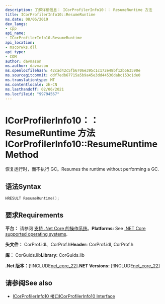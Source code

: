 ```yaml
---
description: 了解详细信息： ICorProfilerInfo10：： ResumeRuntime 方法
title: ICorProfilerInfo10::ResumeRuntime
ms.date: 08/06/2019
dev_langs:
- cpp
api_name:
- ICorProfilerInfo10.ResumeRuntime
api_location:
- mscorwks.dll
api_type:
- COM
author: davmason
ms.author: davmason
ms.openlocfilehash: 42cad42c5fb6706e395c1c172e48bf12b563590e
ms.sourcegitcommit: ddf7edb67715a5b9a45e3dd44536dabc153c1de0
ms.translationtype: MT
ms.contentlocale: zh-CN
ms.lasthandoff: 02/06/2021
ms.locfileid: "99794567"
---
```

# <a name="icorprofilerinfo10resumeruntime-method"></a><span data-ttu-id="8460b-103">ICorProfilerInfo10：： ResumeRuntime 方法</span><span class="sxs-lookup"><span data-stu-id="8460b-103">ICorProfilerInfo10::ResumeRuntime Method</span></span>

<span data-ttu-id="8460b-104">恢复运行时，而不执行 GC。</span><span class="sxs-lookup"><span data-stu-id="8460b-104">Resumes the runtime without performing a GC.</span></span>

## <a name="syntax"></a><span data-ttu-id="8460b-105">语法</span><span class="sxs-lookup"><span data-stu-id="8460b-105">Syntax</span></span>

```cpp
HRESULT ResumeRuntime();
```

## <a name="requirements"></a><span data-ttu-id="8460b-106">要求</span><span class="sxs-lookup"><span data-stu-id="8460b-106">Requirements</span></span>

<span data-ttu-id="8460b-107">**平台：** 请参阅 [支持 .Net Core 的操作系统](../../../core/install/windows.md?pivots=os-windows)。</span><span class="sxs-lookup"><span data-stu-id="8460b-107">**Platforms:** See [.NET Core supported operating systems](../../../core/install/windows.md?pivots=os-windows).</span></span>

<span data-ttu-id="8460b-108">**头文件：** CorProf.idl、CorProf.h</span><span class="sxs-lookup"><span data-stu-id="8460b-108">**Header:** CorProf.idl, CorProf.h</span></span>

<span data-ttu-id="8460b-109">**库：** CorGuids.lib</span><span class="sxs-lookup"><span data-stu-id="8460b-109">**Library:** CorGuids.lib</span></span>

<span data-ttu-id="8460b-110">**.Net 版本：**[!INCLUDE[net_core_22](../../../../includes/net-core-30-md.md)]</span><span class="sxs-lookup"><span data-stu-id="8460b-110">**.NET Versions:** [!INCLUDE[net_core_22](../../../../includes/net-core-30-md.md)]</span></span>

## <a name="see-also"></a><span data-ttu-id="8460b-111">请参阅</span><span class="sxs-lookup"><span data-stu-id="8460b-111">See also</span></span>

- [<span data-ttu-id="8460b-112">ICorProfilerInfo10 接口</span><span class="sxs-lookup"><span data-stu-id="8460b-112">ICorProfilerInfo10 Interface</span></span>](icorprofilerinfo10-interface.md)
